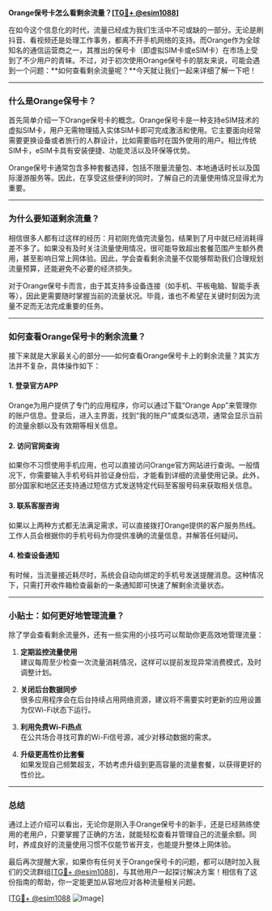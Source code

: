 **Orange保号卡怎么看剩余流量？[[TG💪+ @esim1088](https://t.me/s/esim1088)]**

在如今这个信息化的时代，流量已经成为我们生活中不可或缺的一部分。无论是刷抖音、看视频还是处理工作事务，都离不开手机网络的支持。而Orange作为全球知名的通信运营商之一，其推出的保号卡（即虚拟SIM卡或eSIM卡）在市场上受到了不少用户的青睐。不过，对于初次使用Orange保号卡的朋友来说，可能会遇到一个问题：**如何查看剩余流量呢？**今天就让我们一起来详细了解一下吧！

---

### **什么是Orange保号卡？**

首先简单介绍一下Orange保号卡的概念。Orange保号卡是一种支持eSIM技术的虚拟SIM卡，用户无需物理插入实体SIM卡即可完成激活和使用。它主要面向经常需要更换设备或者旅行的人群设计，比如需要临时在国外使用的用户。相比传统SIM卡，eSIM卡具有安装便捷、功能灵活以及环保等优势。

Orange保号卡通常包含多种套餐选择，包括不限量流量包、本地通话时长以及国际漫游服务等。因此，在享受这些便利的同时，了解自己的流量使用情况显得尤为重要。

---

### **为什么要知道剩余流量？**

相信很多人都有过这样的经历：月初刚充值完流量包，结果到了月中就已经消耗得差不多了。如果没有及时关注流量使用情况，很可能导致超出套餐范围产生额外费用，甚至影响日常上网体验。因此，学会查看剩余流量不仅能够帮助我们合理规划流量预算，还能避免不必要的经济损失。

对于Orange保号卡而言，由于其支持多设备连接（如手机、平板电脑、智能手表等），因此更需要随时掌握当前的流量状况。毕竟，谁也不希望在关键时刻因为流量不足而无法完成重要的任务。

---

### **如何查看Orange保号卡的剩余流量？**

接下来就是大家最关心的部分——如何查看Orange保号卡上的剩余流量？其实方法并不复杂，具体操作如下：

#### **1. 登录官方APP**
Orange为用户提供了专门的应用程序，你可以通过下载“Orange App”来管理你的账户信息。登录后，进入主界面，找到“我的账户”或类似选项，通常会显示当前的流量余额以及有效期等相关信息。

#### **2. 访问官网查询**
如果你不习惯使用手机应用，也可以直接访问Orange官方网站进行查询。一般情况下，你需要输入手机号码并验证身份后，才能看到详细的流量使用记录。此外，部分国家和地区还支持通过短信方式发送特定代码至客服号码来获取相关信息。

#### **3. 联系客服咨询**
如果以上两种方式都无法满足需求，可以直接拨打Orange提供的客户服务热线。工作人员会根据你的手机号码为你提供准确的流量信息，并解答任何疑问。

#### **4. 检查设备通知**
有时候，当流量接近耗尽时，系统会自动向绑定的手机号发送提醒消息。这种情况下，只需打开收件箱检查最新的一条通知即可快速了解剩余流量状态。

---

### **小贴士：如何更好地管理流量？**

除了学会查看剩余流量外，还有一些实用的小技巧可以帮助你更高效地管理流量：

1. **定期监控流量使用**  
   建议每周至少检查一次流量消耗情况，这样可以提前发现异常消费模式，及时调整计划。

2. **关闭后台数据同步**  
   很多应用程序会在后台持续占用网络资源，建议将不需要实时更新的应用设置为仅Wi-Fi状态下运行。

3. **利用免费Wi-Fi热点**  
   在公共场合寻找可靠的Wi-Fi信号源，减少对移动数据的需求。

4. **升级更高性价比套餐**  
   如果发现自己频繁超支，不妨考虑升级到更高容量的流量套餐，以获得更好的性价比。

---

### **总结**

通过上述介绍可以看出，无论你是刚入手Orange保号卡的新手，还是已经熟练使用的老用户，只要掌握了正确的方法，就能轻松查看并管理自己的流量余额。同时，养成良好的流量使用习惯不仅能节省开支，也能提升整体上网体验。

最后再次提醒大家，如果你有任何关于Orange保号卡的问题，都可以随时加入我们的交流群组[[TG💪+ @esim1088](https://t.me/s/esim1088)]，与其他用户一起探讨解决方案！相信有了这份指南的帮助，你一定能更加从容地应对各种流量相关问题。

[[TG💪+ @esim1088](https://t.me/s/esim1088) ![Image](https://i.postimg.cc/4NQfJmqS/Snipaste-2025-05-13-00-14-12.png)]